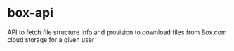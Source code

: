 # box-api
API to fetch file structure info and provision to download files from Box.com cloud storage for a given user
